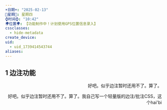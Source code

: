 ```yaml
---
☀️日期☀️: "2025-02-13"
📆星期📆: 星期四
⌚️时间⌚️: "10:42"
🌍位置🌍: 【功能制作中！计划使用GPS位置信息录入】
cssclasses:
  - hide-metadata
create_device: 
uid:
  - uid_1739414543744
aliases:
---
```

## 1 边注功能


<p align="right" class="callout-asides">好吧。似乎边注暂时还用不了。算了。</p>

<p align="right" class="callout-asides">好吧。似乎边注暂时还用不了。算了。我自己写一个轻量版的边注/批注CSS，这个hai'bi</p>
